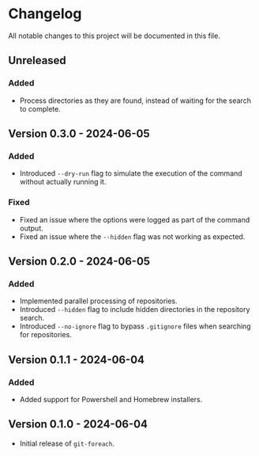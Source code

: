 # Changelog

All notable changes to this project will be documented in this file.

## Unreleased

### Added

- Process directories as they are found, instead of waiting for the search to complete.

## Version 0.3.0 - 2024-06-05

### Added

- Introduced `--dry-run` flag to simulate the execution of the command without actually running it.

### Fixed

- Fixed an issue where the options were logged as part of the command output.
- Fixed an issue where the `--hidden` flag was not working as expected.

## Version 0.2.0 - 2024-06-05

### Added

- Implemented parallel processing of repositories.
- Introduced `--hidden` flag to include hidden directories in the repository search.
- Introduced `--no-ignore` flag to bypass `.gitignore` files when searching for repositories.

## Version 0.1.1 - 2024-06-04

### Added

- Added support for Powershell and Homebrew installers.

## Version 0.1.0 - 2024-06-04

- Initial release of `git-foreach`.
